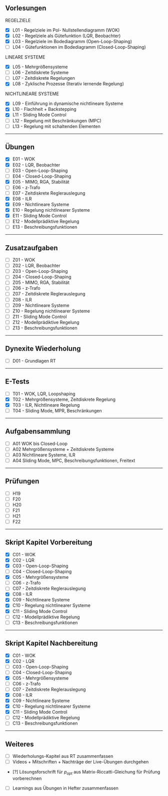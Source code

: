 ## Vorlesungen

REGELZIELE
- [X] L01 - Regelziele im Pol- Nullstellendiagramm (WOK)
- [X] L02 - Regelziele als Gütefunktion (LQR, Beobachter)
- [X] L03 - Regelziele im Bodediagramm (Open-Loop-Shaping)
- [ ] L04 - Gütefunktionen im Bodediagramm (Closed-Loop-Shaping)

LINEARE SYSTEME
- [X] L05 - Mehrgrößensysteme
- [ ] L06 - Zeitdiskrete Systeme
- [ ] L07 - Zeitdiskrete Regelungen
- [X] L08 - Zyklische Prozesse (Iterativ lernende Regelung)

NICHTLINEARE SYSTEME
- [X] L09 - Einführung in dynamische nichtlineare Systeme
- [X] L10 - Flachheit + Backstepping
- [X] L11 - Sliding Mode Control
- [ ] L12 - Regelung mit Beschränkungen (MPC)
- [ ] L13 - Regelung mit schaltenden Elementen

---

## Übungen

- [X] E01 - WOK
- [X] E02 - LQR, Beobachter
- [ ] E03 - Open-Loop-Shaping 
- [ ] E04 - Closed-Loop-Shaping
- [X] E05 - MIMO, RGA, Stabilität
- [ ] E06 - z-Trafo
- [ ] E07 - Zeitdiskrete Reglerauslegung
- [X] E08 - ILR
- [X] E09 - Nichtlineare Systeme
- [X] E10 - Regelung nichtlinearer Systeme
- [X] E11 - Sliding Mode Control
- [ ] E12 - Modellprädiktive Regelung
- [ ] E13 - Beschreibungsfunktionen
---

## Zusatzaufgaben

- [ ] Z01 - WOK
- [ ] Z02 - LQR, Beobachter
- [ ] Z03 - Open-Loop-Shaping
- [ ] Z04 - Closed-Loop-Shaping
- [ ] Z05 - MIMO, RGA, Stabilität
- [ ] Z06 - z-Trafo
- [ ] Z07 - Zeitdiskrete Reglerauslegung
- [ ] Z08 - ILR
- [ ] Z09 - Nichtlineare Systeme
- [ ] Z10 - Regelung nichtlinearer Systeme
- [ ] Z11 - Sliding Mode Control
- [ ] Z12 - Modellprädiktive Regelung
- [ ] Z13 - Beschreibungsfunktionen

---

## Dynexite Wiederholung 

- [ ] D01 - Grundlagen RT

---

## E-Tests

- [ ] T01 - WOK, LQR, Loopshaping
- [X] T02 - Mehrgrößensysteme, Zeitdiskrete Regelung
- [X] T03 - ILR, Nichtlineare Regelung
- [ ] T04 - Sliding Mode, MPR, Beschränkungen

---

## Aufgabensammlung

- [ ] A01 WOK bis Closed-Loop
- [ ] A02 Mehrgrößensysteme + Zeitdiskrete Systeme
- [ ] A03 Nichtlineare Systeme, ILR
- [ ] A04 Sliding Mode, MPC, Beschreibungsfunktionen, Freitext

---

## Prüfungen

- [ ] H19
- [ ] F20
- [ ] H20
- [ ] F21
- [ ] H21
- [ ] F22

---

## Skript Kapitel Vorbereitung

- [X] C01 - WOK
- [X] C02 - LQR
- [X] C03 - Open-Loop-Shaping
- [ ] C04 - Closed-Loop-Shaping 
- [X] C05 - Mehrgrößensysteme
- [ ] C06 - z-Trafo
- [ ] C07 - Zeitdiskrete Reglerauslegung
- [X] C08 - ILR
- [X] C09 - Nichtlineare Systeme
- [X] C10 - Regelung nichtlinearer Systeme
- [X] C11 - Sliding Mode Control
- [ ] C12 - Modellprädiktive Regelung
- [ ] C13 - Beschreibungsfunktionen

---

## Skript Kapitel Nachbereitung 

- [X] C01 - WOK
- [X] C02 - LQR
- [ ] C03 - Open-Loop-Shaping
- [ ] C04 - Closed-Loop-Shaping 
- [X] C05 - Mehrgrößensysteme
- [ ] C06 - z-Trafo
- [ ] C07 - Zeitdiskrete Reglerauslegung
- [X] C08 - ILR
- [X] C09 - Nichtlineare Systeme
- [X] C10 - Regelung nichtlinearer Systeme
- [X] C11 - Sliding Mode Control
- [ ] C12 - Modellprädiktive Regelung
- [ ] C13 - Beschreibungsfunktionen

---

## Weiteres

- [ ] Wiederholungs-Kapitel aus RT zusammenfassen
- [ ] Videos + Mitschriften + Nachträge der Live-Übungen durchgehen
- [?] Lösungsforschrift für $p_{opt}$ aus Matrix-Riccatti-Gleichung für Prüfung vorberechnen
- [ ] Learnings aus Übungen in Hefter zusammenfassen
